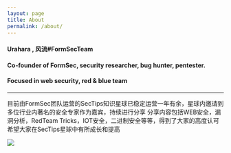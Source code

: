 ```yaml
---
layout: page
title: About
permalink: /about/
---
```


#### Urahara , 风流#FormSecTeam

#### Co-founder of FormSec, security researcher, bug hunter, pentester.

#### Focused in web security, red & blue team


---

目前由FormSec团队运营的SecTips知识星球已稳定运营一年有余，星球内邀请到多位行业内著名的安全专家作为嘉宾，持续进行分享
分享内容包括WEB安全，漏洞分析，RedTeam Tricks，IOT安全，二进制安全等等，得到了大家的高度认可
希望大家在SecTips星球中有所成长和提高

![](http://reverse-tcp.xyz/static/img/sectips.png)



